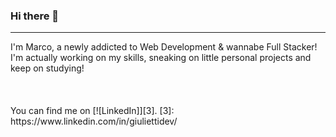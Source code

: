 ### Hi there 👋
<hr>
I'm Marco, a newly addicted to Web Development & wannabe Full Stacker!<br>
I'm actually working on my skills, sneaking on little personal projects and keep on studying!<br><br><br><br>
<!-- Actual text -->
You can find me on [![LinkedIn]][3].
[3]: https://www.linkedin.com/in/giuliettidev/

